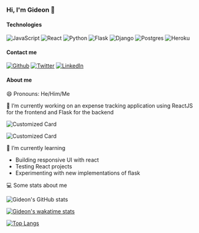 ### Hi, I'm Gideon 👋
#### Technologies
<p>
  <img alt="JavaScript" src="https://img.shields.io/badge/-JavaScript-e8ff00?style=flat-square&logo=javascript&logoColor=black"/>
  <img alt="React" src="https://img.shields.io/badge/-React-45b8d8?style=flat-square&logo=react&logoColor=white" />
  <img alt="Python" src="https://img.shields.io/badge/-Python-0a3069?style=flat-square&logo=python&logoColor=yellow"/>
  <img alt="Flask" src="https://img.shields.io/badge/-Flask-000?style=flat-square&logo=flask&logoColor=white"/>
  <img alt="Django" src="https://img.shields.io/badge/-Django-009603?style=flat-square&logo=django&logoColor=white"/>
  <img alt="Postgres" src="https://img.shields.io/badge/-Postgres-0a3069?style=flat-square&logo=postgresql&logoColor=white"/>
  <img alt="Heroku" src="https://img.shields.io/badge/-Heroku-430098?style=flat-square&logo=heroku&logoColor=white" />
</p>

#### Contact me
<p>
  <a href="https://github.com/yeboah326" target="_blank"><img alt="Github" src="https://img.shields.io/badge/GitHub-%2312100E.svg?&style=for-the-badge&logo=Github&logoColor=white" /></a> 
  <a href="https://twitter.com/__ultron" target="_blank"><img alt="Twitter" src="https://img.shields.io/badge/twitter-%231DA1F2.svg?&style=for-the-badge&logo=twitter&logoColor=white" /></a> 
  <a href="https://www.linkedin.com/in/gideon-yeboah-a-81258a142/" target="_blank"><img alt="LinkedIn" src="https://img.shields.io/badge/linkedin-%230077B5.svg?&style=for-the-badge&logo=linkedin&logoColor=white" /></a> 
</p>


#### About me
😄 Pronouns: He/Him/Me

🔭 I’m currently working on an expense tracking application using ReactJS for the frontend and Flask for the backend

  
![Customized Card](https://github-readme-stats.vercel.app/api/pin?username=yeboah326&repo=xpense&title_color=fff&icon_color=f9f9f9&text_color=9f9f9f&bg_color=151515)
  
![Customized Card](https://github-readme-stats.vercel.app/api/pin?username=yeboah326&repo=xpense-api&title_color=fff&icon_color=f9f9f9&text_color=9f9f9f&bg_color=151515)

🌱 I’m currently learning 
  - Building responsive UI with react
  - Testing React projects
  - Experimenting with new implementations of flask

💻 Some stats about me

<p>
  
  ![Gideon's GitHub stats](https://github-readme-stats.vercel.app/api?username=yeboah326&show_icons=true&theme=cobalt)
    
  [![Gideon's wakatime stats](https://github-readme-stats.vercel.app/api/wakatime?username=_ultron)](https://github.com/yeboah326)

  [![Top Langs](https://github-readme-stats.vercel.app/api/top-langs/?username=yeboah326&lang_count=10)](https://github.com/yeboah326)

</p>


<!--
**yeboah326/yeboah326** is a ✨ _special_ ✨ repository because its `README.md` (this file) appears on your GitHub profile.

Here are some ideas to get you started:

- 🔭 I’m currently working on ...
- 🌱 I’m currently learning ...
- 👯 I’m looking to collaborate on ...
- 🤔 I’m looking for help with ...
- 💬 Ask me about ...
- 📫 How to reach me: ...
- 😄 Pronouns: ...
- ⚡ Fun fact: ...
-->
